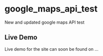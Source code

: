 # google_maps_api_test
New and updated google maps API test

## Live Demo
Live demo for the site can soon be found on ...
